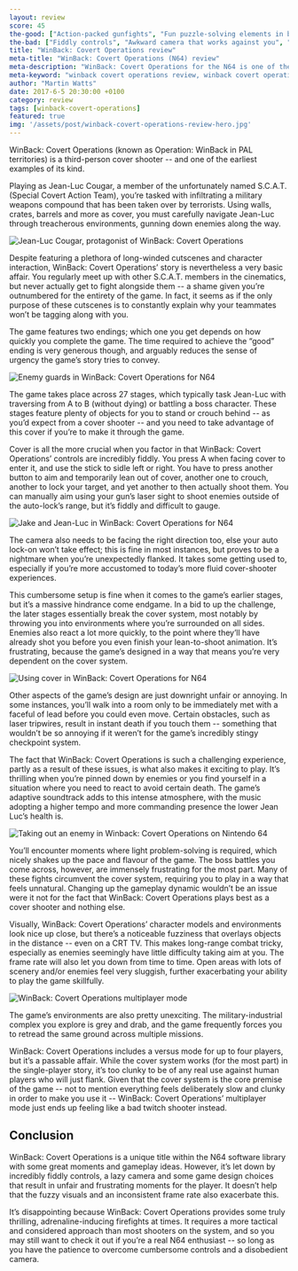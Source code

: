```yaml
---
layout: review
score: 45
the-good: ["Action-packed gunfights", "Fun puzzle-solving elements in between battles"]
the-bad: ["Fiddly controls", "Awkward camera that works against you", "Mediocre, uninspired story told through dull cutscenes", "Fuzzy visuals that make long-range combat difficult"]
title: "WinBack: Covert Operations review"
meta-title: "WinBack: Covert Operations (N64) review"
meta-description: "WinBack: Covert Operations for the N64 is one of the earliest examples of a third-person cover shooter, but does it still play well today? Find out with our in-depth review"
meta-keyword: "winback covert operations review, winback covert operations n64 review, operation winback review, operation winback n64 review"
author: "Martin Watts"
date: 2017-6-5 20:30:00 +0100
category: review
tags: [winback-covert-operations]
featured: true
img: '/assets/post/winback-covert-operations-review-hero.jpg'
---
```


WinBack: Covert Operations (known as Operation: WinBack in PAL territories) is a third-person cover shooter -- and one of the earliest examples of its kind.

Playing as Jean-Luc Cougar, a member of the unfortunately named S.C.A.T. (Special Covert Action Team), you’re tasked with infiltrating a military weapons compound that has been taken over by terrorists. Using walls, crates, barrels and more as cover, you must carefully navigate Jean-Luc through treacherous environments, gunning down enemies along the way.

![Jean-Luc Cougar, protagonist of WinBack: Covert Operations](/assets/images/games/winback-covert-operations/winback-covert-operations-n64-jean-luc-cougar.jpg)
 
Despite featuring a plethora of long-winded cutscenes and character interaction, WinBack: Covert Operations’ story is nevertheless a very basic affair. You regularly meet up with other S.C.A.T. members in the cinematics, but never actually get to fight alongside them -- a shame given you’re outnumbered for the entirety of the game. In fact, it seems as if the only purpose of these cutscenes is to constantly explain why your teammates won’t be tagging along with you.
 
The game features two endings; which one you get depends on how quickly you complete the game. The time required to achieve the “good” ending is very generous though, and arguably reduces the sense of urgency the game’s story tries to convey.

![Enemy guards in WinBack: Covert Operations for N64](/assets/images/games/winback-covert-operations/winback-covert-operations-n64-enemy-guards.jpg)
 
The game takes place across 27 stages, which typically task Jean-Luc with traversing from A to B (without dying) or battling a boss character. These stages feature plenty of objects for you to stand or crouch behind -- as you’d expect from a cover shooter -- and you need to take advantage of this cover if you’re to make it through the game.
 
Cover is all the more crucial when you factor in that WinBack: Covert Operations’ controls are incredibly fiddly. You press A when facing cover to enter it, and use the stick to sidle left or right. You have to press another button to aim and temporarily lean out of cover, another one to crouch, another to lock your target, and yet another to then actually shoot them. You can manually aim using your gun’s laser sight to shoot enemies outside of the auto-lock’s range, but it’s fiddly and difficult to gauge.

![Jake and Jean-Luc in WinBack: Covert Operations for N64](/assets/images/games/winback-covert-operations/winback-covert-operations-n64-jake-cutscene.jpg)
 
The camera also needs to be facing the right direction too, else your auto lock-on won’t take effect; this is fine in most instances, but proves to be a nightmare when you’re unexpectedly flanked. It takes some getting used to, especially if you’re more accustomed to today’s more fluid cover-shooter experiences.
 
This cumbersome setup is fine when it comes to the game’s earlier stages, but it’s a massive hindrance come endgame. In a bid to up the challenge, the later stages essentially break the cover system, most notably by throwing you into environments where you’re surrounded on all sides. Enemies also react a lot more quickly, to the point where they’ll have already shot you before you even finish your lean-to-shoot animation. It’s frustrating, because the game’s designed in a way that means you’re very dependent on the cover system.

![Using cover in WinBack: Covert Operations for N64](/assets/images/games/winback-covert-operations/winback-covert-operations-n64-using-crate-as-cover.jpg)
 
Other aspects of the game’s design are just downright unfair or annoying. In some instances, you’ll walk into a room only to be immediately met with a faceful of lead before you could even move. Certain obstacles, such as laser tripwires, result in instant death if you touch them -- something that wouldn’t be so annoying if it weren’t for the game’s incredibly stingy checkpoint system.
 
The fact that WinBack: Covert Operations is such a challenging experience, partly as a result of these issues, is what also makes it exciting to play. It’s thrilling when you’re pinned down by enemies or you find yourself in a situation where you need to react to avoid certain death. The game’s adaptive soundtrack adds to this intense atmosphere, with the music adopting a higher tempo and more commanding presence the lower Jean Luc’s health is.

![Taking out an enemy in Winback: Covert Operations on Nintendo 64](/assets/images/games/winback-covert-operations/winback-covert-operations-n64-shooting-an-enemy.jpg)
 
You’ll encounter moments where light problem-solving is required, which nicely shakes up the pace and flavour of the game. The boss battles you come across, however, are immensely frustrating for the most part. Many of these fights circumvent the cover system, requiring you to play in a way that feels unnatural. Changing up the gameplay dynamic wouldn’t be an issue were it not for the fact that WinBack: Covert Operations plays best as a cover shooter and nothing else.
 
Visually, WinBack: Covert Operations’ character models and environments look nice up close, but there’s a noticeable fuzziness that overlays objects in the distance -- even on a CRT TV. This makes long-range combat tricky, especially as enemies seemingly have little difficulty taking aim at you. The frame rate will also let you down from time to time. Open areas with lots of scenery and/or enemies feel very sluggish, further exacerbating your ability to play the game skillfully.

![WinBack: Covert Operations multiplayer mode](/assets/images/games/winback-covert-operations/winback-covert-operations-n64-multiplayer-mode.jpg)
 
The game’s environments are also pretty unexciting. The military-industrial complex you explore is grey and drab, and the game frequently forces you to retread the same ground across multiple missions.
 
WinBack: Covert Operations includes a versus mode for up to four players, but it’s a passable affair. While the cover system works (for the most part) in the single-player story, it’s too clunky to be of any real use against human players who will just flank. Given that the cover system is the core premise of the game -- not to mention everything feels deliberately slow and clunky in order to make you use it -- WinBack: Covert Operations’ multiplayer mode just ends up feeling like a bad twitch shooter instead.
 
## Conclusion ##
 
WinBack: Covert Operations is a unique title within the N64 software library with some great moments and gameplay ideas. However, it’s let down by incredibly fiddly controls, a lazy camera and some game design choices that result in unfair and frustrating moments for the player. It doesn’t help that the fuzzy visuals and an inconsistent frame rate also exacerbate this.
 
It’s disappointing because WinBack: Covert Operations provides some truly thrilling, adrenaline-inducing firefights at times. It requires a more tactical and considered approach than most shooters on the system, and so you may still want to check it out if you’re a real N64 enthusiast -- so long as you have the patience to overcome cumbersome controls and a disobedient camera.
 
 

